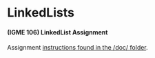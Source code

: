 # LinkedLists
#### (IGME 106) LinkedList Assignment

Assignment [instructions found in the /doc/ folder](https://github.com/rimij405/LinkedLists/blob/master/doc/PE19.pdf "PE19 - Assignment Instructions and Gradesheet").

